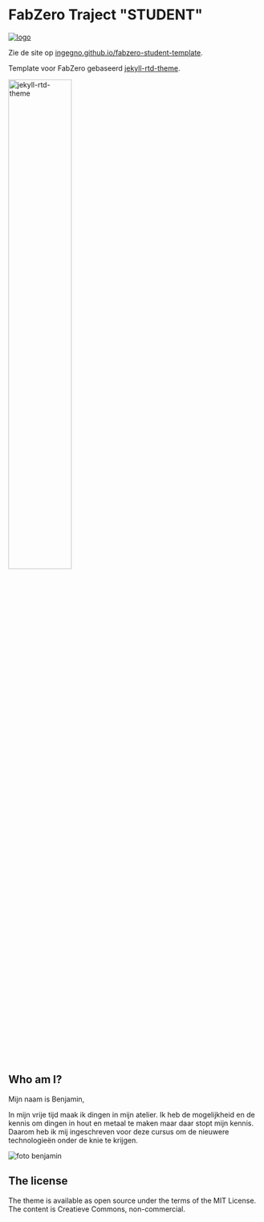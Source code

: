 # FabZero Traject "STUDENT"
[![logo](https://ingegnomakerspace.github.io/inclusievekets/assets/images/logo.svg)][fabzero]

Zie de site op [ingegno.github.io/fabzero-student-template](https://ingegno.github.io/fabzero-student-template/).

Template voor FabZero gebaseerd [jekyll-rtd-theme](https://github.com/rundocs/jekyll-rtd-theme).

<img class="shadow-box" width="50%" alt="jekyll-rtd-theme" src="https://user-images.githubusercontent.com/68011645/89026666-ad3a8680-d35b-11ea-9f4b-d3fe26ae12ed.png">

## Who am I?

Mijn naam is Benjamin,

In mijn vrije tijd maak ik dingen in mijn atelier. Ik heb de mogelijkheid en de kennis om dingen in hout en metaal te maken maar daar stopt mijn kennis. Daarom heb ik mij ingeschreven voor deze cursus om de nieuwere technologieën onder de knie te krijgen.

![foto benjamin]({{site.baseurl}}/assets/foto's/Benjamin.jfif)

## The license
The theme is available as open source under the terms of the MIT License. The content is Creatieve Commons, non-commercial.

[fabzero]: https://ingegnomakerspace.github.io/inclusievekets/deelnemers
